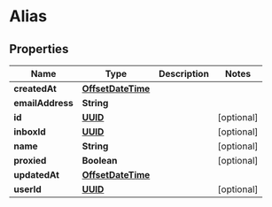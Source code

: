 

# Alias

## Properties

Name | Type | Description | Notes
------------ | ------------- | ------------- | -------------
**createdAt** | [**OffsetDateTime**](OffsetDateTime.md) |  | 
**emailAddress** | **String** |  | 
**id** | [**UUID**](UUID.md) |  |  [optional]
**inboxId** | [**UUID**](UUID.md) |  |  [optional]
**name** | **String** |  |  [optional]
**proxied** | **Boolean** |  |  [optional]
**updatedAt** | [**OffsetDateTime**](OffsetDateTime.md) |  | 
**userId** | [**UUID**](UUID.md) |  |  [optional]



